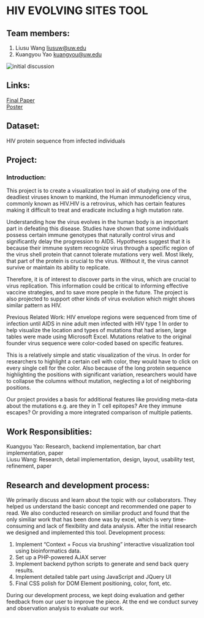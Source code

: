 # HIV EVOLVING SITES TOOL
## Team members:
1.	Liusu Wang    liusuw@uw.edu
2.	Kuangyou Yao     kuangyou@uw.edu

![initial discussion](https://cloud.githubusercontent.com/assets/4379884/8109119/f9b19f5a-1009-11e5-87fe-87e5a268713c.png)


## Links:<br />
[Final Paper](Final/paper-liusuw-kuangyou.pdf) <br />
[Poster](Final/poster-liusuw-kuangyou.png) <br />

## Dataset: 
HIV protein sequence from infected individuals

## Project:

### Introduction:
This project is to create a visualization tool in aid of studying one of the deadliest viruses known to mankind, the Human immunodeficiency virus, commonly known as HIV.HIV is a retrovirus, which has certain features making it difficult to treat and eradicate including a high mutation rate. 

Understanding how the virus evolves in the human body is an important part in defeating this disease. Studies have shown that some individuals possess certain immune genotypes that naturally control virus and significantly delay the progression to AIDS. Hypotheses suggest that it is because their immune system recognize virus through a specific region of the virus shell protein that cannot tolerate mutations very well. Most likely, that part of the protein is crucial to the virus. Without it, the virus cannot survive or maintain its ability to replicate. 

Therefore, it is of interest to discover parts in the virus, which are crucial to virus replication. This information could be critical to informing effective vaccine strategies, and to save more people in the future. The project is also projected to support other kinds of virus evolution which might shows similar pattern as HIV.

Previous Related Work:
HIV envelope regions were sequenced from time of infection until AIDS in nine adult men infected with HIV type 1 In order to help visualize the location and types of mutations that had arisen, large tables were made using Microsoft Excel.  Mutations relative to the original founder virus sequence were color-coded based on specific features.

This is a relatively simple and static visualization of the virus. In order for researchers to highlight a certain cell with color, they would have to click on every single cell for the color. Also because of the long protein sequence highlighting the positions with significant variation, researchers would have to collapse the columns without mutation, neglecting a lot of neighboring positions.

Our project provides a basis for additional features like providing meta-data about the mutations e.g. are they in T cell epitopes? Are they immune escapes? Or providing a more integrated comparison of multiple patients. 


## Work Responsiblities:

Kuangyou Yao: Research, backend implementation, bar chart implementation, paper<br />
Liusu Wang: Research, detail implementation, design, layout, usability test, refinement, paper

## Research and development process:

We primarily discuss and learn about the topic with our collaborators. They helped us understand the basic concept and recommended one paper to read. We also conducted research on similiar product and found that the only similiar work that has been done was by excel, which is very time-consuming and lack of flexibility and data analysis. After the initial research we designed and implemented this tool.
Development process:
1.	Implement “Context + Focus via brushing” interactive visualization tool using bioinformatics data. 
2.	Set up a PHP-powered AJAX server
3.	Implement backend python scripts to generate and send back query results.
4.	Implement detailed table part using JavaScript and JQuery UI
5.	Final CSS polish for DOM Element positioning, color, font, etc.

During our development process, we kept doing evaluation and gether feedback from our user to improve the piece. At the end we conduct survey and observation analysis to evaluate our work.



